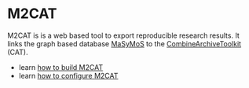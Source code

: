 M2CAT
=====

M2CAT is is a web based tool to export reproducible research results.
It links the graph based database [MaSyMoS](https://semsproject.github.io/masymos-core/) to the [CombineArchiveToolkit](https://semsproject.github.io/CombineArchiveWeb/) (CAT).

 * learn [how to build M2CAT](build)
 * learn [how to configure M2CAT](config)
